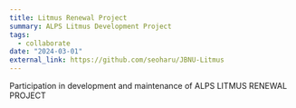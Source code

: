 ```yaml
---
title: Litmus Renewal Project
summary: ALPS Litmus Development Project
tags:
  - collaborate
date: "2024-03-01"
external_link: https://github.com/seoharu/JBNU-Litmus
---
```


<span class="justified-text">  Participation in development and maintenance of ALPS LITMUS RENEWAL PROJECT </span>